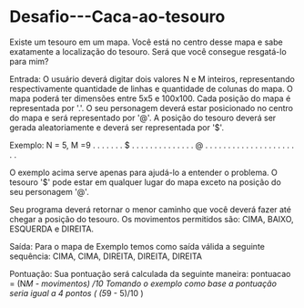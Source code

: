 # Desafio---Caca-ao-tesouro

Existe um tesouro em um mapa. Você está no centro desse mapa e sabe exatamente a
localização do tesouro. Será que você consegue resgatá-lo para mim?

Entrada:
O usuário deverá digitar dois valores N e M inteiros, representando respectivamente
quantidade de linhas e quantidade de colunas do mapa. O mapa poderá ter dimensões
entre 5x5 e 100x100. Cada posição do mapa é representada por '.'. O seu personagem
deverá estar posicionado no centro do mapa e será representado por '@'. A posição do
tesouro deverá ser gerada aleatoriamente e deverá ser representada por '$'.

Exemplo:
N = 5, M =9
. . . . . . . $ .
. . . . . . . . .
. . . . @ . . . .
. . . . . . . . .
. . . . . . . . .

O exemplo acima serve apenas para ajudá-lo a entender o problema. O tesouro '$' pode
estar em qualquer lugar do mapa exceto na posição do seu personagem '@'.

Seu programa deverá retornar o menor caminho que você deverá fazer até chegar a
posição do tesouro. Os movimentos permitidos são: CIMA, BAIXO, ESQUERDA e DIREITA.

Saída:
Para o mapa de Exemplo temos como saída válida a seguinte sequência:
CIMA, CIMA, DIREITA, DIREITA, DIREITA

Pontuação:
Sua pontuação será calculada da seguinte maneira:
pontuacao = (N*M - movimentos) /10
Tomando o exemplo como base a pontuação seria igual a 4 pontos ( (5*9 - 5)/10 )
